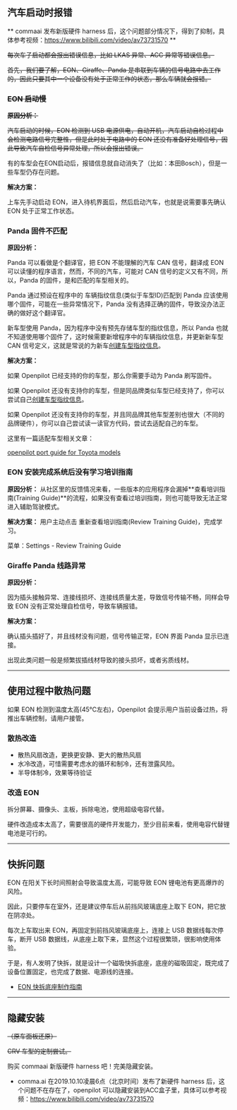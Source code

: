 
## 汽车启动时报错

** commaai 发布新版硬件 harness 后，这个问题部分情况下，得到了抑制，具体参考视频：https://www.bilibili.com/video/av73731570 **

~~每次车子启动都会报出错误信息，比如 LKAS 异常、ACC 异常等错误信息。~~

~~首先，我们要了解，EON、Giraffe、Panda 是串联到车辆的信号电路中去工作的，因此只要其中一个设备没有处于正常工作的状态，那么车辆就会报错。~~



### ~~EON 启动慢~~

~~**原因分析：**~~

~~汽车启动的时候，EON 检测到 USB 电源供电，自动开机，汽车启动自检过程中会检测电路信号完整性，但是此时处于电路中的 EON 还没有准备好处理信号，因此导致汽车自检信号异常处理，所以会报出错误。~~

有的车型会在EON启动后，报错信息就自动消失了（比如：本田Bosch），但是一些车型仍存在问题。

**解决方案：**

上车先手动启动 EON，进入待机界面后，然后启动汽车，也就是说需要事先确认 EON 处于正常工作状态。


### Panda 固件不匹配

**原因分析：**

Panda 可以看做是个翻译官，把 EON 不能理解的汽车 CAN 信号，翻译成 EON 可以读懂的程序语言，然而，不同的汽车，可能对 CAN 信号的定义又有不同，所以，Panda 的固件，是和匹配的车型相关的。

Panda 通过预设在程序中的 车辆指纹信息(类似于车型ID)匹配到 Panda 应该使用哪个固件，可能在一些异常情况下，Panda 没有选择正确的固件，导致没办法正确的做好这个翻译官。

新车型使用 Panda，因为程序中没有预先存储车型的指纹信息，所以 Panda 也就不知道使用哪个固件了，这时候需要新增程序中的车辆指纹信息，并更新新车型 CAN 信号定义，这就是常说的为新车[创建车型指纹信息](Creating_Fingerprints.md)。

**解决方案：**

如果 Openpilot 已经支持的你的车型，那么你需要手动为 Panda 刷写固件。

如果 Openpilot 还没有支持你的车型，但是同品牌类似车型已经支持了，你可以尝试自己[创建车型指纹信息](Creating_Fingerprints.md)。

如果 Openpilot 还没有支持你的车型，并且同品牌其他车型差别也很大（不同的品牌硬件），你可以自己尝试读一读官方代码，尝试去适配自己的车型。

这里有一篇适配车型相关文章：

[openpilot port guide for Toyota models](
https://medium.com/@comma_ai/openpilot-port-guide-for-toyota-models-e5467f4b5fe6)

### EON 安装完成系统后没有学习培训指南

**原因分析：**
从社区里的反馈情况来看，一些版本的应用程序会漏掉**查看培训指南(Training Guide)**的流程，如果没有查看过培训指南，则也可能导致无法正常进入辅助驾驶模式。

**解决方案：**
用户主动点击 重新查看培训指南(Review Training Guide)，完成学习。

菜单：Settings - Review Training Guide


### Giraffe Panda 线路异常

**原因分析：**

因为插头接触异常、连接线损坏、连接线质量太差，导致信号传输不畅，同样会导致 EON 没有正常处理自检信号，导致车辆报错。

**解决方案：**

确认插头插好了，并且线材没有问题，信号传输正常，EON 界面 Panda 显示已连接。

出现此类问题一般是频繁拔插线材导致的接头损坏，或者劣质线材。


------

## 使用过程中散热问题

如果 EON 检测到温度太高(45℃左右)，Openpilot 会提示用户当前设备过热，将推出车辆控制，请用户接管。

### 散热改造

- 散热风扇改造，更换更安静、更大的散热风扇
- 水冷改造，可惜需要考虑水的循环和制冷，还有泄露风险。
- 半导体制冷，效果等待验证

### 改造 EON

拆分屏幕、摄像头、主板，拆除电池，使用超级电容代替。

硬件改造成本太高了，需要很高的硬件开发能力，至少目前来看，使用电容代替锂电池是可行的。


------


## 快拆问题

EON 在阳关下长时间照射会导致温度太高，可能导致 EON 锂电池有更高爆炸的风险。

因此，只要停车在室外，还是建议停车后从前挡风玻璃底座上取下 EON，把它放在阴凉处。

每次上车取出来 EON，再固定到前挡风玻璃底座上，连接上 USB 数据线每次停车，断开 USB 数据线，从底座上取下来，显然这个过程很繁琐，很影响使用体验。

于是，有人发明了快拆，就是设计一个磁吸快拆底座，底座的磁吸固定，既完成了设备位置固定，也完成了数据、电源线的连接。

- [EON 快拆底座制作指南](/cn/EON_Connector.md)


------

## 隐藏安装

~~（原车面板还原）~~

~~CRV 车型的定制尝试。~~

购买 commaai 新版硬件 harness 吧！完美隐藏安装。

* comma.ai 在2019.10.10凌晨6点（北京时间）发布了新硬件 harness 后，这个问题不在存在了，openpilot 可以隐藏安装到ACC盒子里，具体可以参考视频：https://www.bilibili.com/video/av73731570
